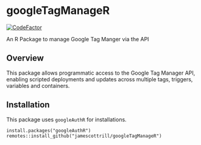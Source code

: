 # googleTagManageR

[![CodeFactor](https://www.codefactor.io/repository/github/jamescottrill/googletagmanager/badge)](https://www.codefactor.io/repository/github/jamescottrill/googletagmanager)

An R Package to manage Google Tag Manger via the API

## Overview
This package allows programmatic access to the Google Tag Manager API, enabling scripted deployments and updates across multiple tags, triggers, variables and containers. 

## Installation
This package uses `googleAuthR` for installations. 
```
install.packages("googleAuthR")
remotes::install_github("jamescottrill/googleTagManageR")
```
